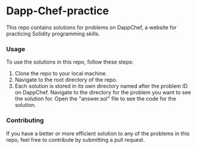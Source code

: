 # Dapp-Chef-practice
This repo contains solutions for problems on DappChef, a website for practicing Solidity programming skills.

### Usage
To use the solutions in this repo, follow these steps:

1. Clone the repo to your local machine.
2. Navigate to the root directory of the repo.
3. Each solution is stored in its own directory named after the problem ID on DappChef. Navigate to the directory for the problem you want to see the solution for.
Open the "answer.sol" file to see the code for the solution.
### Contributing
If you have a better or more efficient solution to any of the problems in this repo, feel free to contribute by submitting a pull request.
